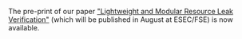 ---
---

The pre-print of our paper ["Lightweight and Modular Resource Leak Verification"](papers/esec-fse-2021-camera-ready-updated.pdf) (which will be published in August at ESEC/FSE) is now available.